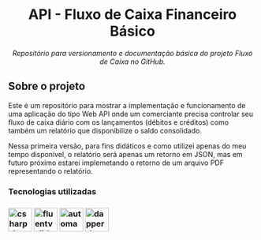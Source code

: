 <h1 align="center">API - Fluxo de Caixa Financeiro Básico</h1>
<p align="center"><i>Repositório para versionamento e documentação básica do projeto Fluxo de Caixa no GitHub.</i></p>

<h2>Sobre o projeto</h2>

<p>Este é um repositório para mostrar a implementação e funcionamento de uma aplicação do tipo Web API onde um comerciante precisa controlar seu fluxo de caixa diário com os lançamentos (débitos e créditos) como também um relatório que disponibilize o saldo consolidado.</p> 

<p>Nessa primeira versão, para fins didáticos e como utilizei apenas do meu tempo disponível, o relatório será apenas um retorno em JSON, mas em futuro próximo estarei implemetando o retorno de um arquivo PDF representando o relatório.</p>

<h3> Tecnologias utilizadas <h3>

<p display="inline-block">
  <img width="48" src="https://user-images.githubusercontent.com/62816438/221402014-c571b02c-2f9a-4714-9b66-b3723a5bd667.png" alt="csharp-logo"/>
  <img width="48" src="https://user-images.githubusercontent.com/62816438/221401749-3f944303-82f3-4113-ad47-4ab6a1a70dec.png" alt="fluentvalidation-logo"/>
  <img width="48" src="https://user-images.githubusercontent.com/62816438/221402255-5e6a7d33-9753-4f3e-8605-facfee5432a0.png" alt="automapper-logo"/>
  <img width="48" src="https://user-images.githubusercontent.com/62816438/221402515-8b1d5cdd-38c4-424c-a11e-cde7c2980972.png" alt="dapper-logo"/>
</p>

  


  


